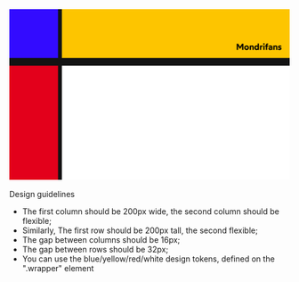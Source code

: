 <img src="./mondrian.png" />

Design guidelines

* The first column should be 200px wide,
the second column should be flexible;
* Similarly, The first row should be 200px tall,
the second flexible;
* The gap between columns should be 16px;
* The gap between rows should be 32px;
* You can use the blue/yellow/red/white
design tokens, defined on the ".wrapper" element
